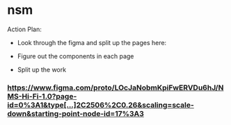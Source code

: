 # nsm


Action Plan:

- Look through the figma and split up the pages here:

- Figure out the components in each page
- Split up the work


### https://www.figma.com/proto/LOcJaNobmKpiFwERVDu6hJ/NMS-Hi-Fi-1.0?page-id=0%3A1&type[…]2C2506%2C0.26&scaling=scale-down&starting-point-node-id=17%3A3